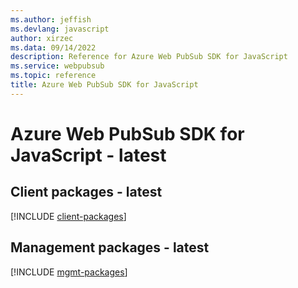 ```yaml
---
ms.author: jeffish
ms.devlang: javascript
author: xirzec
ms.data: 09/14/2022
description: Reference for Azure Web PubSub SDK for JavaScript
ms.service: webpubsub
ms.topic: reference
title: Azure Web PubSub SDK for JavaScript
---
```

# Azure Web PubSub SDK for JavaScript - latest

## Client packages - latest
[!INCLUDE [client-packages](web-pubsub-client-index.md)]
## Management packages - latest
[!INCLUDE [mgmt-packages](web-pubsub-mgmt-index.md)]